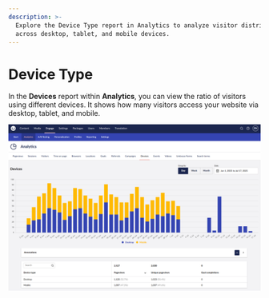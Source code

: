 ```yaml
---
description: >-
  Explore the Device Type report in Analytics to analyze visitor distribution
  across desktop, tablet, and mobile devices.
---
```


# Device Type

In the **Devices** report within **Analytics**, you can view the ratio of visitors using different devices. It shows how many visitors access your website via desktop, tablet, and mobile.

![Device Type report in Analytics](../../.gitbook/assets/Device-Type-v16.png)
